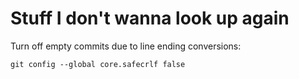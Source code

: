 # Stuff I don't wanna look up again
Turn off empty commits due to line ending conversions:
```
git config --global core.safecrlf false
```

